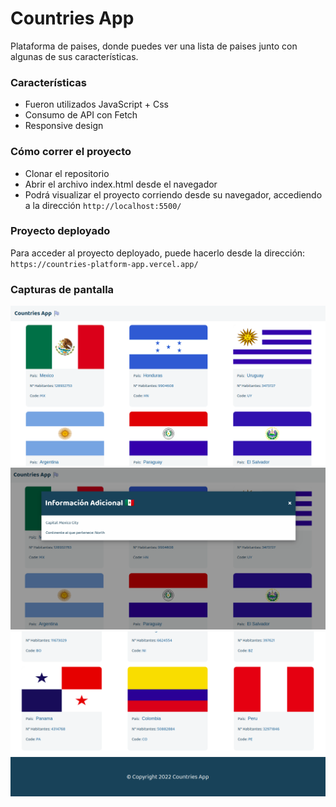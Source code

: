 # Countries App

Plataforma de paises, donde puedes ver una lista de paises junto con algunas de sus características.

### Características

- Fueron utilizados JavaScript + Css
- Consumo de API con Fetch
- Responsive design

### Cómo correr el proyecto

- Clonar el repositorio
- Abrir el archivo index.html desde el navegador
- Podrá visualizar el proyecto corriendo desde su navegador, accediendo a la dirección `http://localhost:5500/`

### Proyecto deployado

Para acceder al proyecto deployado, puede hacerlo desde la dirección: `https://countries-platform-app.vercel.app/`

### Capturas de pantalla

![](https://raw.githubusercontent.com/AlexisEche/countries-app/main/assets/screenshots/screenshot-1.png)
![](https://raw.githubusercontent.com/AlexisEche/countries-app/main/assets/screenshots/screenshot-2.png)
![](https://raw.githubusercontent.com/AlexisEche/countries-app/main/assets/screenshots/screenshot-3.png)
